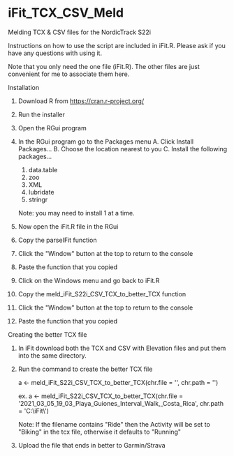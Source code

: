 # iFit_TCX_CSV_Meld
Melding TCX &amp; CSV files for the NordicTrack S22i

Instructions on how to use the script are included in iFit.R.  Please ask if you have any questions with using it.

Note that you only need the one file (iFit.R).  The other files are just convenient for me to associate them here.

Installation
1. Download R from https://cran.r-project.org/
2. Run the installer
3. Open the RGui program
4. In the RGui program go to the Packages menu
   A. Click Install Packages...
   B. Choose the location nearest to you
   C. Install the following packages...
      1. data.table
      2. zoo
      3. XML
      4. lubridate
      5. stringr
      
      Note: you may need to install 1 at a time.
5. Now open the iFit.R file in the RGui
6. Copy the parseIFit function
7. Click the "Window" button at the top to return to the console
8. Paste the function that you copied
9. Click on the Windows menu and go back to iFit.R
10. Copy the meld_iFit_S22i_CSV_TCX_to_better_TCX function
11. Click the "Window" button at the top to return to the console
12. Paste the function that you copied

Creating the better TCX file
1. In iFit download both the TCX and CSV with Elevation files and put them into the same directory.
2. Run the command to create the better TCX file

    a <- meld_iFit_S22i_CSV_TCX_to_better_TCX(chr.file = '<filename without extension>', chr.path = '<directory files are in>')
   
    ex. a <- meld_iFit_S22i_CSV_TCX_to_better_TCX(chr.file = '2021_03_05_19_03_Playa_Guiones_Interval_Walk,_Costa_Rica', chr.path = 'C:\\iFit\\')
    
    Note: If the filename contains "Ride" then the Activity will be set to "Biking" in the tcx file, otherwise it defaults to "Running"
    
3. Upload the file that ends in better to Garmin/Strava


